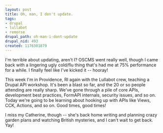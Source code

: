 ```yaml
--- 
layout: post
title: Oh, man, I don't update.
tags: 
- drupal
- lullabot
- remorse
drupal_path: oh-man-i-dont-update
drupal_nid: 493
created: 1176301879
---
```

I'm terrible about updating, aren't I? OSCMS went really well, though I came back with a lingering ugly cold/flu thing that's had me at 75% performance for a while. I finally feel like I've kicked it -- hooray!



This week I'm in Providence, RI again with the Lullabot crew, teaching a Drupal API workshop. It's been a blast so far, and the 20 or so people attending are really sharp. We've gone through a pile of core APIs, development best practices, FormAPI internals, security issues, and so on. Today we're going to be learning about hooking up with APIs like Views, CCK, Actions, and so on. Good times, good times!



I miss my Catherine, though -- she's back home writing and planning crazy garden plans and watching British mysteries, and I can't wait to get back. Yay!
